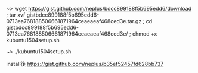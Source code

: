 ~> wget https://gist.github.com/neplus/bdcc899188f5b695edd6/download ; tar xvf gistbdcc899188f5b695edd6-0713ea768188506661871964ceaeaeaf468ced3e.tar.gz ; cd gistbdcc899188f5b695edd6-0713ea768188506661871964ceaeaeaf468ced3e/ ; chmod +x kubuntu1504setup.sh

~> ./kubuntu1504setup.sh

install後
https://gist.github.com/neplus/b35ef52457fd628bb737

